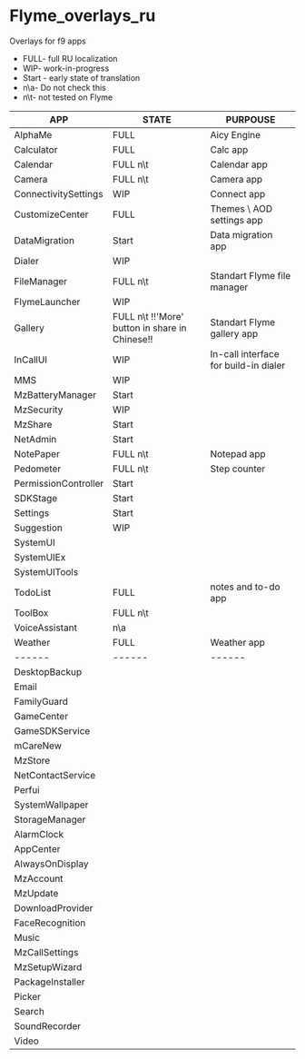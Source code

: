 # Flyme_overlays_ru
Overlays for f9 apps

- FULL- full RU localization 
- WIP- work-in-progress
- Start - early state of translation
- n\a- Do not check this
- n\t- not tested on Flyme

| APP | STATE | PURPOUSE |
| ------ | ------ | ------ |
| AlphaMe | FULL | Aicy Engine |
| Calculator | FULL | Calc app |
| Calendar | FULL n\t | Calendar app |
| Camera | FULL n\t | Camera app |
| ConnectivitySettings | WIP | Connect app |
| CustomizeCenter | FULL | Themes \ AOD settings app |
| DataMigration | Start | Data migration app |
| Dialer | WIP |  |
| FileManager | FULL n\t | Standart Flyme file manager |
| FlymeLauncher | WIP |  |
| Gallery | FULL n\t !!'More' button in share in Chinese!! | Standart Flyme gallery app |
| InCallUI | WIP | In-call interface for build-in dialer |
| MMS | WIP |  |
| MzBatteryManager | Start |  |
| MzSecurity | WIP |  |
| MzShare | Start |  |
| NetAdmin | Start |  |
| NotePaper | FULL n\t | Notepad app |
| Pedometer | FULL n\t | Step counter |
| PermissionController | Start |  |
| SDKStage | Start |  |
| Settings | Start |  |
| Suggestion | WIP | |
| SystemUI |  |  |
| SystemUIEx |  |  |
| SystemUITools |  |  |
| TodoList | FULL | notes and to-do app |
| ToolBox | FULL n\t | |
| VoiceAssistant | n\a |  |
| Weather | FULL | Weather app |
| ------ | ------ | ------ |
| DesktopBackup | | |
| Email | | |
| FamilyGuard | | |
| GameCenter | | |
| GameSDKService | | |
| mCareNew | | |
| MzStore | | |
| NetContactService | | |
| Perfui | | |
| SystemWallpaper | | |
| StorageManager |  |  |
| AlarmClock |  |  |
| AppCenter |  |  |
| AlwaysOnDisplay |  |  |
| MzAccount |  |  |
| MzUpdate |  |  |
| DownloadProvider |  |  |
| FaceRecognition |  |  |
| Music |  |  |
| MzCallSettings |  |  |
| MzSetupWizard |  |  |
| PackageInstaller |  |  |
| Picker |  |  |
| Search |  |  |
| SoundRecorder |  |  |
| Video |  |  |